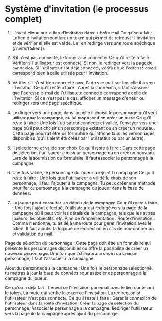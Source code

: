 # Système d'invitation (le processus complet)
1. L'invité clique sur le lien d'invitation dans la boîte mail
Ce qu'on a fait :
Le lien d'invitation contient un token qui permet de retrouver l'invitation et de vérifier si elle est valide.
Le lien redirige vers une route spécifique (/invite/{token}).

2. S'il n'est pas connecté, le forcer à se connecter
Ce qu'il reste à faire :
Vérifier si l'utilisateur est connecté. Si non, le rediriger vers la page de connexion.
Si l'utilisateur est déjà connecté, vérifier que l'adresse email correspond bien à celle utilisée pour l'invitation.

3. Vérifier s'il s'est bien connecté avec l'adresse mail sur laquelle il a reçu l'invitation
Ce qu'il reste à faire :
Après la connexion, il faut s'assurer que l'adresse e-mail de l'utilisateur connecté correspond à celle de l'invitation.
Si ce n'est pas le cas, afficher un message d'erreur ou rediriger vers une page spécifique.

4. Le diriger vers une page, dans laquelle il choisit le personnage qu'il veut utiliser pour la campagne, ou lui proposer d'en créer un autre
Ce qu'il reste à faire :
Une fois l'utilisateur connecté et validé, l'envoyer vers une page où il peut choisir un personnage existant ou en créer un nouveau.
Cette page pourrait être un formulaire qui affiche tous les personnages disponibles (qu'ils aient été créés par l'utilisateur ou par un autre).

5. Il sélectionne et valide son choix
Ce qu'il reste à faire :
Dans cette page de sélection, l'utilisateur choisit un personnage ou en crée un nouveau.
Lors de la soumission du formulaire, il faut associer le personnage à la campagne.

6. Une fois validé, le personnage du joueur a rejoint la campagne
Ce qu'il reste à faire :
Une fois que l'utilisateur a validé le choix de son personnage, il faut l'ajouter à la campagne.
Tu peux créer une méthode pour lier ce personnage à la campagne du joueur dans la base de données.

7. Le joueur peut consulter les détails de la campagne
Ce qu'il reste à faire :
Une fois l'ajout effectué, l'utilisateur est redirigé vers la page de la campagne où il peut voir les détails de la campagne, tels que les autres joueurs, les objectifs, etc.
Plan de l'implémentation :
Route d'invitation : Comme mentionné, tu as déjà une route pour gérer l'invitation avec le token. Il faut ajouter la logique de redirection en cas de non-connexion et validation du mail.

Page de sélection du personnage : Cette page doit être un formulaire qui présente les personnages disponibles ou offre la possibilité de créer un nouveau personnage. Une fois que l'utilisateur a choisi ou créé un personnage, il faut l'associer à la campagne.

Ajout du personnage à la campagne : Une fois le personnage sélectionné, tu mettras à jour la base de données pour associer ce personnage à la campagne du joueur.

Ce qu'on a déjà fait :
L'envoi de l'invitation par email avec le lien contenant le token.
La route qui vérifie le token de l'invitation.
La redirection si l'utilisateur n'est pas connecté.
Ce qu'il reste à faire :
Gérer la connexion de l'utilisateur dans la route d'invitation.
Créer la page de sélection du personnage.
Associer le personnage à la campagne.
Rediriger l'utilisateur vers la page de la campagne après ajout du personnage.